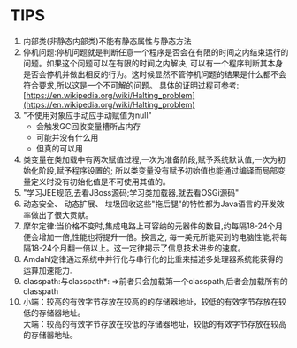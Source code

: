 #                                           TIPS
1. 内部类(非静态内部类)不能有静态属性与静态方法
2. 停机问题:停机问题就是判断任意一个程序是否会在有限的时间之内结束运行的问题。如果这个问题可以在有限的时间之内解决,
   可以有一个程序判断其本身是否会停机并做出相反的行为。这时候显然不管停机问题的结果是什么都不会符合要求,所以这是一个不可解的问题。
   具体的证明过程可参考:[https://en.wikipedia.org/wiki/Halting_problem](https://en.wikipedia.org/wiki/Halting_problem)
3. "不使用对象应手动应手动赋值为null"  
   - 会触发GC回收变量槽所占内存
   - 可能并没有什么用
   - 但真的可以用
4. 类变量在类加载中有两次赋值过程,一次为准备阶段,赋予系统默认值,一次为初始化阶段,赋予程序设置的;
   所以类变量没有赋予初始值也能通过编译而局部变量定义时没有初始化值是不可使用其值的。
5. "学习JEE规范,去看JBoss源码;学习类加载器,就去看OSGi源码"
6. 动态安全、 动态扩展、 垃圾回收这些"拖后腿"的特性都为Java语言的开发效率做出了很大贡献。
7. 摩尔定律:当价格不变时,集成电路上可容纳的元器件的数目,约每隔18-24个月便会增加一倍,性能也将提升一倍。换言之,
   每一美元所能买到的电脑性能,将每隔18-24个月翻一倍以上。这一定律揭示了信息技术进步的速度。
8. Amdahl定律通过系统中并行化与串行化的比重来描述多处理器系统能获得的运算加速能力.
9. classpath:与classpath*: =>前者只会加载第一个classpath,后者会加载所有的classpath
10. 小端：较高的有效字节存放在较高的的存储器地址，较低的有效字节存放在较低的存储器地址。  
    大端：较高的有效字节存放在较低的存储器地址，较低的有效字节存放在较高的存储器地址。
